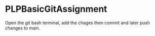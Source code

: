 # PLPBasicGitAssignment
Open the git bash terminal, add the chages then commit and later push changes to main.
